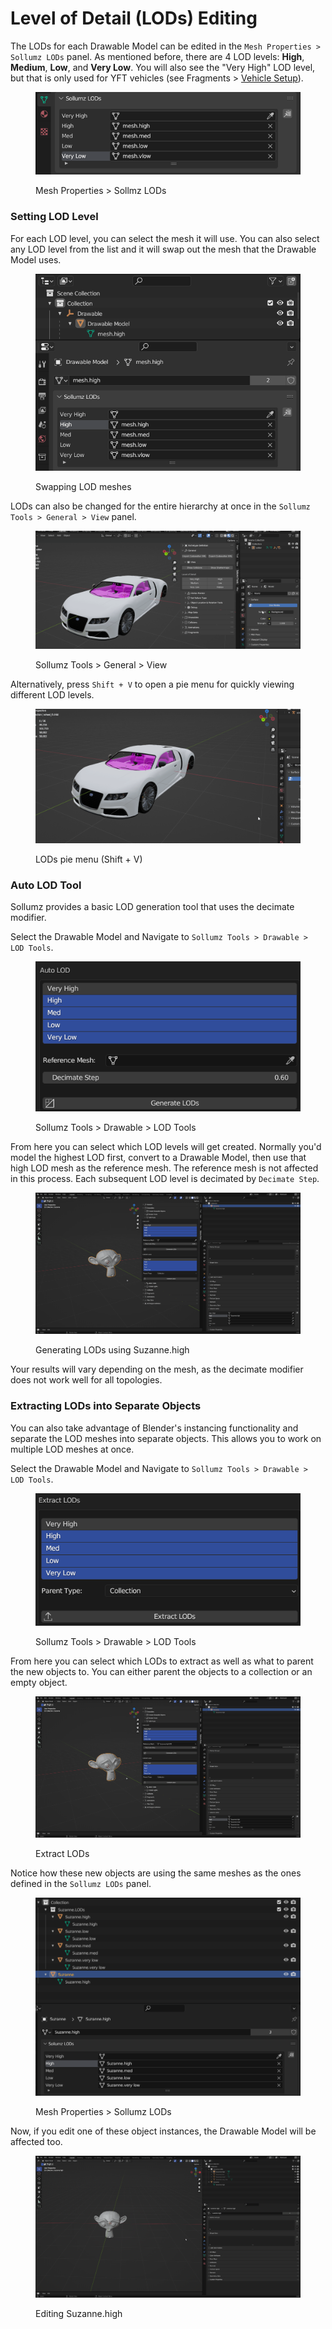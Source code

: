# Level of Detail (LODs) Editing

The LODs for each Drawable Model can be edited in the `Mesh Properties > Sollumz LODs` panel. As mentioned before, there are 4 LOD levels: **High**, **Medium**, **Low**, and **Very Low**. You will also see the "Very High" LOD level, but that is only used for YFT vehicles (see Fragments > [Vehicle Setup](../fragments-.yft/vehicle-setup/#import-with-\_hi)).

<div align="left">

<figure><img src="../../.gitbook/assets/image (3) (1) (1).png" alt="" width="493"><figcaption><p>Mesh Properties > Sollmz LODs</p></figcaption></figure>

</div>

### Setting LOD Level

For each LOD level, you can select the mesh it will use. You can also select any LOD level from the list and it will swap out the mesh that the Drawable Model uses.

<div align="left">

<figure><img src="../../.gitbook/assets/5lCjyGM.gif" alt="" width="489"><figcaption><p>Swapping LOD meshes</p></figcaption></figure>

</div>

LODs can also be changed for the entire hierarchy at once in the `Sollumz Tools > General > View` panel.

<div align="left">

<figure><img src="../../.gitbook/assets/blender_ehMPgjU9Q9.gif" alt=""><figcaption><p>Sollumz Tools > General > View</p></figcaption></figure>

</div>

Alternatively, press `Shift + V` to open a pie menu for quickly viewing different LOD levels.

<figure><img src="../../.gitbook/assets/blender_q6GniSsPAN.gif" alt=""><figcaption><p>LODs pie menu (Shift + V)</p></figcaption></figure>

### Auto LOD Tool

Sollumz provides a basic LOD generation tool that uses the decimate modifier.

Select the Drawable Model and Navigate to `Sollumz Tools > Drawable > LOD Tools`.

<div align="left">

<figure><img src="../../.gitbook/assets/image (28).png" alt=""><figcaption><p>Sollumz Tools > Drawable > LOD Tools</p></figcaption></figure>

</div>

From here you can select which LOD levels will get created. Normally you'd model the highest LOD first, convert to a Drawable Model, then use that high LOD mesh as the reference mesh. The reference mesh is not affected in this process. Each subsequent LOD level is decimated by `Decimate Step`.

<div align="left">

<figure><img src="../../.gitbook/assets/auto_lod.gif" alt=""><figcaption><p>Generating LODs using Suzanne.high</p></figcaption></figure>

</div>

Your results will vary depending on the mesh, as the decimate modifier does not work well for all topologies.&#x20;

### Extracting LODs into Separate Objects

You can also take advantage of Blender's instancing functionality and separate the LOD meshes into separate objects. This allows you to work on multiple LOD meshes at once.

Select the Drawable Model and Navigate to `Sollumz Tools > Drawable > LOD Tools`.

<div align="left">

<figure><img src="../../.gitbook/assets/image (29).png" alt=""><figcaption><p>Sollumz Tools > Drawable > LOD Tools</p></figcaption></figure>

</div>

From here you can select which LODs to extract as well as what to parent the new objects to. You can either parent the objects to a collection or an empty object.

<div align="left">

<figure><img src="../../.gitbook/assets/extract_lods.gif" alt=""><figcaption><p>Extract LODs</p></figcaption></figure>

</div>

Notice how these new objects are using the same meshes as the ones defined in the `Sollumz LODs` panel.

<div align="left">

<figure><img src="../../.gitbook/assets/image (30).png" alt=""><figcaption><p>Mesh Properties > Sollumz LODs</p></figcaption></figure>

</div>

Now, if you edit one of these object instances, the Drawable Model will be affected too.

<div align="left">

<figure><img src="../../.gitbook/assets/instances.gif" alt=""><figcaption><p>Editing Suzanne.high</p></figcaption></figure>

</div>
